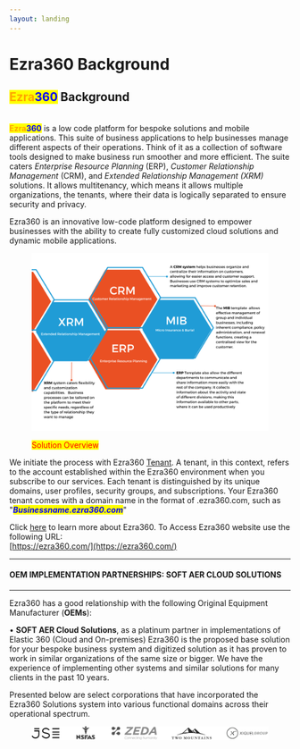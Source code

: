 ```yaml
---
layout: landing
---
```


# Ezra360 Background

## <mark style="color:orange;">Ezra</mark><mark style="color:blue;">360</mark> Background

\
<mark style="color:orange;">**Ezra**</mark><mark style="color:blue;">**360**</mark> is a low code platform for bespoke solutions and mobile applications. This suite of business applications to help businesses manage different aspects of their operations. Think of it as a collection of software tools designed to make business run smoother and more efficient. The suite caters _Enterprise Resource Planning_ (ERP), _Customer Relationship Management_ (CRM), and _Extended Relationship Management (XRM)_ solutions. It allows multitenancy, which means it allows multiple organizations, the tenants, where their data is logically separated to ensure security and privacy.

Ezra360 is an innovative low-code platform designed to empower businesses with the ability to create fully customized cloud solutions and dynamic mobile applications.

<figure><img src="../../.gitbook/assets/Colorful Hexagon Chart Diagram Instagram Post 1 (1).png" alt=""><figcaption><p><mark style="color:red;">Solution Overview</mark></p></figcaption></figure>

We initiate the process with Ezra360 [Tenant](../../use-cases/tenants/). A tenant, in this context, refers to the account established within the Ezra360 environment when you subscribe to our services. Each tenant is distinguished by its unique domains, user profiles, security groups, and subscriptions. Your Ezra360 tenant comes with a domain name in the format of .ezra360.com, such as "_<mark style="color:blue;">**Businessname.ezra360.com**</mark>_"

Click [here](https://ezra360.com/about/) to learn more about Ezra360. To Access Ezra360 website use the following URL:\
[https://ezra360.com/](https://ezra360.com/)

***

#### &#x20;                        OEM IMPLEMENTATION PARTNERSHIPS: SOFT AER CLOUD SOLUTIONS

***

&#x20;Ezra360 has a good relationship with the following Original Equipment Manufacturer (**OEMs**):&#x20;

&#x20;• **SOFT AER Cloud Solutions**, as a platinum partner in implementations of Elastic 360 (Cloud and On-premises) Ezra360 is the proposed base solution for your bespoke business system and digitized solution as it has proven to work in similar organizations of the same size or bigger. We have the experience of implementing other systems and similar solutions for many clients in the past 10 years.&#x20;





Presented below are select corporations that have incorporated the Ezra360 Solutions system into various functional domains across their operational spectrum.

<figure><img src="../../.gitbook/assets/Grey minimalist business project presentation  (3).svg" alt=""><figcaption></figcaption></figure>
